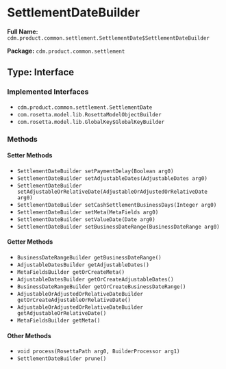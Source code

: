 # SettlementDateBuilder

**Full Name:** `cdm.product.common.settlement.SettlementDate$SettlementDateBuilder`

**Package:** `cdm.product.common.settlement`

## Type: Interface

### Implemented Interfaces

- `cdm.product.common.settlement.SettlementDate`
- `com.rosetta.model.lib.RosettaModelObjectBuilder`
- `com.rosetta.model.lib.GlobalKey$GlobalKeyBuilder`

### Methods

#### Setter Methods

- `SettlementDateBuilder setPaymentDelay(Boolean arg0)`
- `SettlementDateBuilder setAdjustableDates(AdjustableDates arg0)`
- `SettlementDateBuilder setAdjustableOrRelativeDate(AdjustableOrAdjustedOrRelativeDate arg0)`
- `SettlementDateBuilder setCashSettlementBusinessDays(Integer arg0)`
- `SettlementDateBuilder setMeta(MetaFields arg0)`
- `SettlementDateBuilder setValueDate(Date arg0)`
- `SettlementDateBuilder setBusinessDateRange(BusinessDateRange arg0)`

#### Getter Methods

- `BusinessDateRangeBuilder getBusinessDateRange()`
- `AdjustableDatesBuilder getAdjustableDates()`
- `MetaFieldsBuilder getOrCreateMeta()`
- `AdjustableDatesBuilder getOrCreateAdjustableDates()`
- `BusinessDateRangeBuilder getOrCreateBusinessDateRange()`
- `AdjustableOrAdjustedOrRelativeDateBuilder getOrCreateAdjustableOrRelativeDate()`
- `AdjustableOrAdjustedOrRelativeDateBuilder getAdjustableOrRelativeDate()`
- `MetaFieldsBuilder getMeta()`

#### Other Methods

- `void process(RosettaPath arg0, BuilderProcessor arg1)`
- `SettlementDateBuilder prune()`

